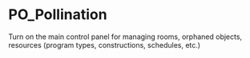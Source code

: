 # PO_Pollination

Turn on the main control panel for managing rooms, orphaned objects, resources (program types, constructions, schedules, etc.)

